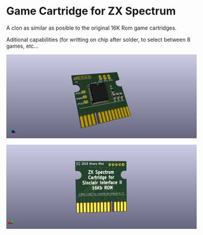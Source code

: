 # Game Cartridge for ZX Spectrum

A clon as similar as posible to the original 16K Rom game cartridges.

Aditional capabilities (for writting on chip after solder, to select between 8 games, etc...

![My image](if2.png)

![My image](if2_2.png)

